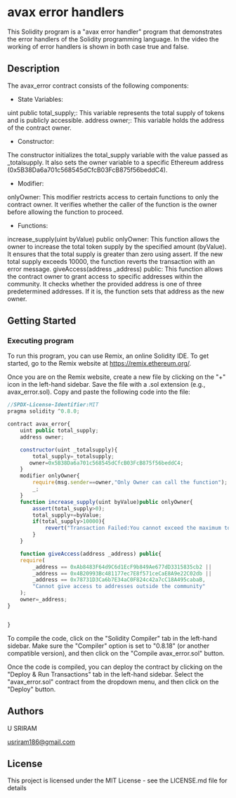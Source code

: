 # avax error handlers

This Solidity program is a "avax error handler" program that demonstrates the error handlers of the Solidity programming language. In the video the working of error handlers is shown in both case true and false.

## Description

The avax_error contract consists of the following components:

- State Variables:

uint public total_supply;: This variable represents the total supply of tokens and is publicly accessible.
address owner;: This variable holds the address of the contract owner.
- Constructor:

The constructor initializes the total_supply variable with the value passed as _totalsupply. It also sets the owner variable to a specific Ethereum address (0x5B38Da6a701c568545dCfcB03FcB875f56beddC4).
- Modifier:

onlyOwner: This modifier restricts access to certain functions to only the contract owner. It verifies whether the caller of the function is the owner before allowing the function to proceed.
- Functions:

increase_supply(uint byValue) public onlyOwner: This function allows the owner to increase the total token supply by the specified amount (byValue). It ensures that the total supply is greater than zero using assert. If the new total supply exceeds 10000, the function reverts the transaction with an error message.
giveAccess(address _address) public: This function allows the contract owner to grant access to specific addresses within the community. It checks whether the provided address is one of three predetermined addresses. If it is, the function sets that address as the new owner.
## Getting Started

### Executing program

To run this program, you can use Remix, an online Solidity IDE. To get started, go to the Remix website at https://remix.ethereum.org/.

Once you are on the Remix website, create a new file by clicking on the "+" icon in the left-hand sidebar. Save the file with a .sol extension (e.g., avax_error.sol). Copy and paste the following code into the file:

```javascript
//SPDX-License-Identifier:MIT
pragma solidity ^0.8.0;

contract avax_error{
    uint public total_supply;
    address owner;

    constructor(uint _totalsupply){
        total_supply=_totalsupply;
       owner=0x5B38Da6a701c568545dCfcB03FcB875f56beddC4;
    }
    modifier onlyOwner{
        require(msg.sender==owner,"Only Owner can call the function");
        _;
    }
    function increase_supply(uint byValue)public onlyOwner{
        assert(total_supply>0);
        total_supply+=byValue;
        if(total_supply>10000){
            revert("Transaction Failed:You cannot exceed the maximum total supply-10000");
        }
    }

    function giveAccess(address _address) public{
    require(
        _address == 0xAb8483F64d9C6d1EcF9b849Ae677dD3315835cb2 ||
        _address == 0x4B20993Bc481177ec7E8f571ceCaE8A9e22C02db ||
        _address == 0x78731D3Ca6b7E34aC0F824c42a7cC18A495cabaB,
        "Cannot give access to addresses outside the community"
    );
    owner=_address;
}


}

```


To compile the code, click on the "Solidity Compiler" tab in the left-hand sidebar. Make sure the "Compiler" option is set to "0.8.18" (or another compatible version), and then click on the "Compile avax_error.sol" button.

Once the code is compiled, you can deploy the contract by clicking on the "Deploy & Run Transactions" tab in the left-hand sidebar. Select the "avax_error.sol" contract from the dropdown menu, and then click on the "Deploy" button.


## Authors

U SRIRAM

usriram186@gmail.com


## License

This project is licensed under the MIT License - see the LICENSE.md file for details
